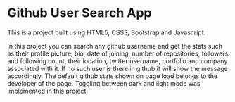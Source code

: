 # Github User Search App

This is a project built using HTML5, CSS3, Bootstrap and Javascript.

In this project you can search any github username and get the stats such as their profile picture, bio, date of joining, number of repositories, followers and following count, their location, twitter username, portfolio and company associated with it.
If no such user is there in github it will show the message accordingly.
The default github stats shown on page load belongs to the developer of the page.
Toggling between dark and light mode was implemented in this project.
